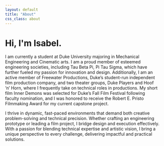 ```yaml
---
layout: default
title: "About"
css_class: about
---
```


# Hi, I'm Isabel.

I am currently a student at Duke University majoring in Mechanical Engineering and Cinematic arts. I am a proud member of esteemed engineering societies, including Tau Beta Pi, Pi Tau Sigma, which have further fueled my passion for innovation and design. Additionally, I am an active member of Freewater Productions, Duke’s student-run independent film production company, and two theater groups, Duke Players and Hoof ‘n’ Horn, where I frequently take on technical roles in productions. My short film Inner Demons was selected for Duke’s Fall Film Festival following faculty nomination, and I was honored to receive the Robert E. Pristo Filmmaking Award for my current capstone project.
 
I thrive in dynamic, fast-paced environments that demand both creative problem-solving and technical precision. Whether crafting an engineering prototype or leading a film project, I bridge design and execution effectively. With a passion for blending technical expertise and artistic vision, I bring a unique perspective to every challenge, delivering impactful and practical solutions.

<!-----
## This is a website for showcasing my projects in more detail than can fit on a resume.
  + Check out the [Projects]({{ '/projects/' | relative_url }}) page for more details.
  + You can also get in [Contact]({{ '/contact/' | relative_url }}) with me.
  + My [Resume]({{ '/assets/resume.pdf' | relative_url }}) is available for download here too.

<h2>
    Connect with me on
    <a href="https://www.linkedin.com/in/michael-scutari/">LinkedIn</a>
    <img src="{{ '/assets/icons/linkedin.svg' | relative_url }}" alt="LinkedIn" style="width: 20px; height: 20px; vertical-align: middle;" />
    or check out my
    <a href="https://github.com/michaelscutari">GitHub</a>
    <img src="{{ '/assets/icons/github.svg' | relative_url }}" alt="GitHub" style="width: 20px; height: 20px; vertical-align: middle;" />.
</h2>-->
